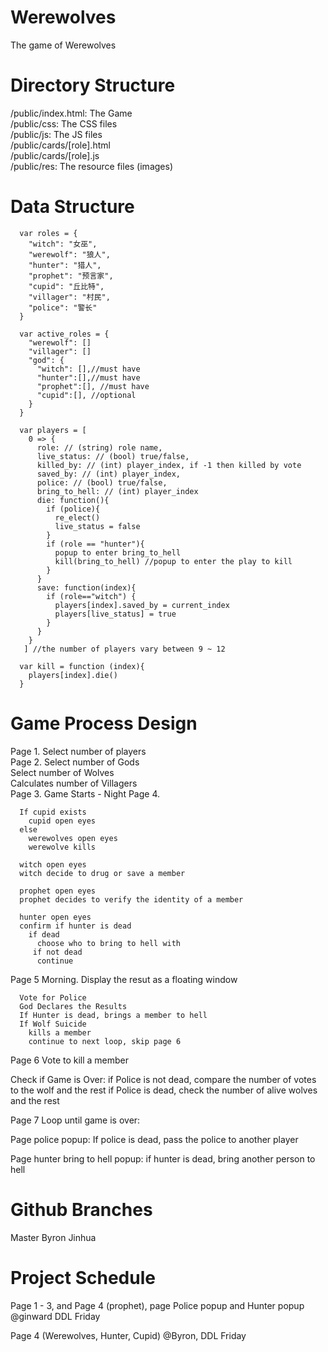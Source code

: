 # Werewolves
The game of Werewolves

# Directory Structure 

  /public/index.html: The Game <br>
  /public/css: The CSS files <br>
  /public/js: The JS files <br>
  /public/cards/[role].html <br>
  /public/cards/[role].js <br>
  /public/res: The resource files (images)<br>

# Data Structure
```
  var roles = {
    "witch": "女巫",
    "werewolf": "狼人", 
    "hunter": "猎人", 
    "prophet": "预言家", 
    "cupid": "丘比特",
    "villager": "村民",
    "police": "警长"
  }

  var active_roles = {
    "werewolf": []
    "villager": []
    "god": {
      "witch": [],//must have
      "hunter":[],//must have
      "prophet":[], //must have
      "cupid":[], //optional 
    }
  }

  var players = [
    0 => {
      role: // (string) role name, 
      live_status: // (bool) true/false,
      killed_by: // (int) player_index, if -1 then killed by vote
      saved_by: // (int) player_index,
      police: // (bool) true/false,
      bring_to_hell: // (int) player_index
      die: function(){
        if (police){
          re_elect()
          live_status = false
        } 
        if (role == "hunter"){
          popup to enter bring_to_hell
          kill(bring_to_hell) //popup to enter the play to kill
        }
      }
      save: function(index){
        if (role=="witch") {
          players[index].saved_by = current_index
          players[live_status] = true
        }
      }
    }
   ] //the number of players vary between 9 ~ 12 

  var kill = function (index){
    players[index].die()
  }

```

# Game Process Design 
Page 1. Select number of players <br>
Page 2. Select number of Gods <br>
        Select number of Wolves <br>
        Calculates number of Villagers <br>
Page 3. Game Starts - Night 
Page 4. 
```
  If cupid exists 
    cupid open eyes 
  else 
    werewolves open eyes
    werewolve kills

  witch open eyes
  witch decide to drug or save a member 
  
  prophet open eyes 
  prophet decides to verify the identity of a member 

  hunter open eyes 
  confirm if hunter is dead 
    if dead
      choose who to bring to hell with
     if not dead 
      continue 
```
Page 5 Morning. Display the resut as a floating window
```
  Vote for Police 
  God Declares the Results
  If Hunter is dead, brings a member to hell
  If Wolf Suicide 
    kills a member
    continue to next loop, skip page 6
```
Page 6 Vote to kill a member 

Check if Game is Over: 
  if Police is not dead, compare the number of votes to the wolf and the rest 
  if Police is dead, check the number of alive wolves and the rest 
  
Page 7 Loop until game is over: 

Page police popup: If police is dead, pass the police to another player 

Page hunter bring to hell popup: if hunter is dead, bring another person to hell

# Github Branches 

  Master
  Byron
  Jinhua

# Project Schedule 

Page 1 - 3, and Page 4 (prophet), page Police popup and Hunter popup @ginward DDL Friday 

Page 4 (Werewolves, Hunter, Cupid) @Byron, DDL Friday 

